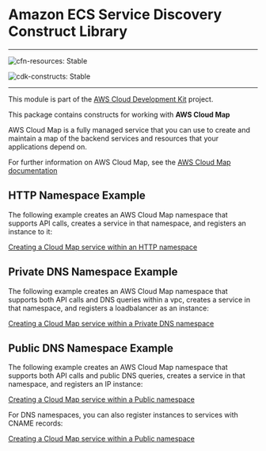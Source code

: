 # Amazon ECS Service Discovery Construct Library
<!--BEGIN STABILITY BANNER-->
---

![cfn-resources: Stable](https://img.shields.io/badge/cfn--resources-stable-success.svg?style=for-the-badge)

![cdk-constructs: Stable](https://img.shields.io/badge/cdk--constructs-stable-success.svg?style=for-the-badge)

---
<!--END STABILITY BANNER-->

This module is part of the [AWS Cloud Development Kit](https://github.com/aws/aws-cdk) project.

This package contains constructs for working with **AWS Cloud Map**

AWS Cloud Map is a fully managed service that you can use to create and
maintain a map of the backend services and resources that your applications
depend on.

For further information on AWS Cloud Map,
see the [AWS Cloud Map documentation](https://docs.aws.amazon.com/cloud-map)

## HTTP Namespace Example

The following example creates an AWS Cloud Map namespace that
supports API calls, creates a service in that namespace, and
registers an instance to it:

[Creating a Cloud Map service within an HTTP namespace](test/integ.service-with-http-namespace.lit.ts)

## Private DNS Namespace Example

The following example creates an AWS Cloud Map namespace that
supports both API calls and DNS queries within a vpc, creates a
service in that namespace, and registers a loadbalancer as an
instance:

[Creating a Cloud Map service within a Private DNS namespace](test/integ.service-with-private-dns-namespace.lit.ts)

## Public DNS Namespace Example

The following example creates an AWS Cloud Map namespace that
supports both API calls and public DNS queries, creates a service in
that namespace, and registers an IP instance:

[Creating a Cloud Map service within a Public namespace](test/integ.service-with-public-dns-namespace.lit.ts)

For DNS namespaces, you can also register instances to services with CNAME records:

[Creating a Cloud Map service within a Public namespace](test/integ.service-with-cname-record.lit.ts)
